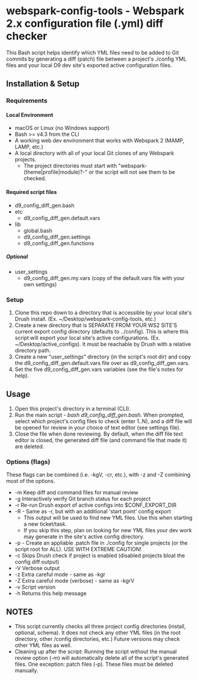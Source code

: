 # webspark-config-tools - Webspark 2.x configuration file (.yml) diff checker

This Bash script helps identify which YML files need to be added to Git commits by generating a diff (patch) file between a project's ./config YML files and your local D9 dev site's exported active configuration files.

## Installation & Setup

### Requirements

#### Local Environment
- macOS or Linux (no Windows support)
- Bash >= v4.3 from the CLI
- A working web dev environment that works with Webspark 2 (MAMP, LAMP, etc.)
- A local directory with all of your local Git clones of any Webspark projects.
  - The project directories must start with "webspark-(theme|profile|module)?-" or the script will not see them to be checked.

#### Required script files
- d9_config_diff_gen.bash
- etc
  - d9_config_diff_gen.default.vars
- lib
  - global.bash
  - d9_config_diff_gen.settings
  - d9_config_diff_gen.functions

##### Optional
- user_settings
  - d9_config_diff_gen.my.vars (copy of the default.vars file with your own settings)

### Setup

1. Clone this repo down to a directory that is accessible by your local site's Drush install. (Ex. ~/Desktop/webspark-config-tools, etc.)
2. Create a new directory that is SEPARATE FROM YOUR WS2 SITE'S current export config directory (defaults to ../config). This is where this script will export your local site's active configurations. (Ex. ~/Desktop/active_configs). It must be reachable by Drush with a relative directory path.
3. Create a new "user_settings" directory (in the script's root dir) and copy the d9_config_diff_gen.default.vars file over as d9_config_diff_gen.vars.
4. Set the five d9_config_diff_gen.vars variables (see the file's notes for help).

## Usage

1. Open this project's directory in a terminal (CLI).
2. Run the main script - _*bash d9_config_diff_gen.bash*_. When prompted, select which project's config files to check (enter 1..N), and a diff file will be opened for review in your choice of text editor (see settings file).
3. Close the file when done reviewing. By default, when the diff file text editor is closed, the generated diff file (and command file that made it) are deleted.

### Options (flags)

These flags can be combined (i.e. -kgV, -cr, etc.), with -z and -Z combining most of the options.

- -m Keep diff and command files for manual review
- -g Interactively verify Git branch status for each project
- -r Re-run Drush export of active configs into $CONF_EXPORT_DIR
- -R - Same as -r, but with an additional 'start point' config export
  - This output will be used to find new YML files. Use this when starting a new ticket/task.
  - If you skip this step, plan on looking for new YML files your dev work may generate in the site's active config directory.
- -p - Create an appliable .patch file in ./config for single projects (or the script root for ALL). USE WITH EXTREME CAUTION!
- -c Skips Drush check if project is enabled (disabled projects bloat the config diff output)
- -V Verbose output
- -z Extra careful mode - same as -kgr
- -Z Extra careful mode (verbose) - same as -kgrV
- -v Script version
- -h Returns this help message

## NOTES
- This script currently checks all three project config directories (install, optional, schema). It does not check any other YML files (in the root directory, other /config directories, etc.) Future versions may check other YML files as well.
- Cleaning up after the script: Running the script without the manual review option (-m) will automatically delete all of the script's generated files. One exception: patch files (-p). These files must be deleted manually.
